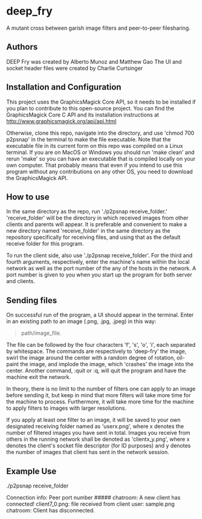 # deep_fry
A mutant cross between garish image filters and peer-to-peer filesharing.

## Authors
DEEP Fry was created by Alberto Munoz and Matthew Gao
The UI and socket header files were created by Charlie Curtsinger

## Installation and Configuration
This project uses the GraphicsMagick Core API, so it needs to be installed if you plan to contribute to this open-source project. You can find the GraphicsMagick Core C API and its installation instructions at http://www.graphicsmagick.org/api/api.html 

Otherwise, clone this repo, navigate into the directory, and use 'chmod 700 p2psnap' in the terminal to make the file executable. Note that the executable file in its current form on this repo was compiled on a Linux terminal. If you are on MacOS or Windows you should run 'make clean' and rerun 'make' so you can have an executable that is compiled locally on your own computer. That probably means that even if you intend to use this program without any contributions on any other OS, you need to download the GraphicsMagick API. 

## How to use
In the same directory as the repo, run './p2psnap receive_folder.' 'receive_folder' will be the directory in which received images from other clients and parents will appear. It is preferable and convenient to make a new directory named 'receive_folder' in the same directory as the repository specifically for receiving files, and using that as the default receive folder for this program. 

To run the client side, also use './p2psnap receive_folder'. For the third and fourth arguments, respectively, enter the machine's name within the local network as well as the port number of the any of the hosts in the network. A port number is given to you when you start up the program for both server and clients.

## Sending files
On successful run of the program, a UI should appear in the terminal. Enter in an existing path to an image (.png, .jpg, .jpeg) in this way: 
> path/image_file.

The file can be followed by the four characters 'f', 's', 'o', 'i', each separated by whitespace. The commands are respectively to 'deep-fry' the image, swirl the image around the center with a random degree of rotation, oil-paint the image, and implode the image, which 'crashes' the image into the center. Another command, :quit or :q, will quit the program and have the machine exit the network. 

In theory, there is no limit to the number of filters one can apply to an image before sending it, but keep in mind that more filters will take more time for the machine to process. Furthermore, it will take more time for the machine to apply filters to images with larger resolutions. 

If you apply at least one filter to an image, it will be saved to your own designated receiving folder named as 'userx.png', where x denotes the number of filtered images you have sent in total. Images you receive from others in the running network shall be denoted as 'clientx_y.png', where x denotes the client's socket file descriptor (for ID purposes) and y denotes the number of images that client has sent in the network session. 

## Example Use
./p2psnap receive_folder

Connection info: Peer port number #####
chatroom: A new client has connected!
client7_0.png: file received from client
user: sample.png
chatroom: Client has disconnected.
